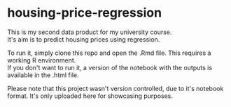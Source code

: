 # housing-price-regression

This is my second data product for my university course.  
It's aim is to predict housing prices using regression.  

To run it, simply clone this repo and open the .Rmd file. This requires a working R environment.  
If you don't want to run it, a version of the notebook with the outputs is available in the .html file.  

Please note that this project wasn't version controlled, due to it's notebook format. It's only uploaded here for showcasing purposes.
